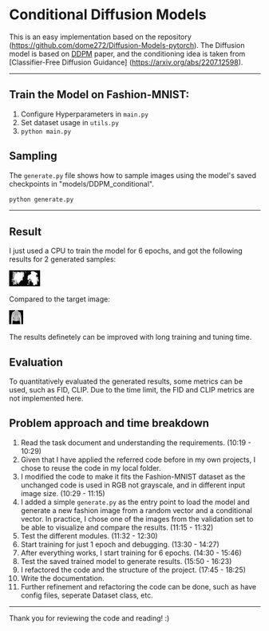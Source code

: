 # Conditional Diffusion Models
This is an easy implementation based on the repository (https://github.com/dome272/Diffusion-Models-pytorch). The Diffusion model is based on [DDPM](https://arxiv.org/pdf/2006.11239.pdf) paper, and the conditioning idea is taken from [Classifier-Free Diffusion Guidance]
(https://arxiv.org/abs/2207.12598).

<hr>

## Train the Model on Fashion-MNIST:

1. Configure Hyperparameters in ```main.py```
2. Set dataset usage in ```utils.py```
3. ```python main.py```

## Sampling
The ```generate.py``` file shows how to sample images using the model's saved checkpoints in "models/DDPM_conditional".

```bash
python generate.py
```

<hr>

## Result
I just used a CPU to train the model for 6 epochs, and got the following results for 2 generated samples:

![image info](./results/generated_img/generated.jpg)

Compared to the target image:

![image info](./results/generated_img/target.jpg)


The results definetely can be improved with long training and tuning time.

## Evaluation
To quantitatively evaluated the generated results, some metrics can be used, such as FID, CLIP. Due to the time limit, the FID and CLIP metrics are not implemented here.

## Problem approach and time breakdown
1. Read the task document and understanding the requirements. (10:19 - 10:29)
2. Given that I have applied the referred code before in my own projects, I chose to reuse the code in my local folder. 
3. I modified the code to make it fits the Fashion-MNIST dataset as the unchanged code is used in RGB not grayscale, and in different input image size. (10:29 - 11:15)
4. I added a simple ```generate.py``` as the entry point to load the model and generate a new fashion image from a random vector and a conditional vector. In practice, I chose one of the images from the validation set to be able to visualize and compare the results. (11:15 - 11:32)
5. Test the different modules. (11:32 - 12:30)
6. Start training for just 1 epoch and debugging. (13:30 - 14:27)
7. After everything works, I start training for 6 epochs. (14:30 - 15:46)
8. Test the saved trained model to generate results. (15:50 - 16:23) 
9. I refactored the code and the structure of the project. (17:45 - 18:25)
10. Write the documentation.
11. Further refinement and refactoring the code can be done, such as have config files, seperate Dataset class, etc.

<hr>
Thank you for reviewing the code and reading! :)